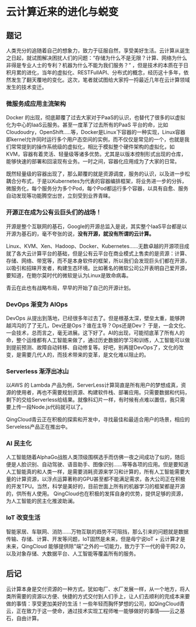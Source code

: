 # 云计算近来的进化与蜕变

## 题记

人类充分的追随着自己的想象力，致力于征服自然，享受美好生活。云计算从诞生之日起，就试图解决困扰人们的问题：“存储为什么不是无限？计算、网络为什么非得是专业人士的专利？机器为什么不能为我们服务？” ，但是技术的本质在于日积月累的进化，当年的虚拟化、RESTFullAPI、分布式的概念，经历这十多年，依然发生了翻天覆地的变化。这次，笔者就试图给大家捋一捋最近几年在云计算领域发生的技术变迁。

### 微服务成应用主流架构

Docker 的出现，彻底颠覆了过去大家对于PaaS的认识，也替代了很多的以虚拟化为中心的IaaS云服务。甚至一度革了过去所有的PaaS 平台的命，比如Cloudoudry，OpenShift.....等，Docker是Linux下容器的一种实现，Linux容器即kernel允许同时运行多个用户态空间的实例，而不仅仅是常见的一个，也就是我们常常提到的操作系统级的虚拟化，相比于模拟整个硬件架构的虚拟化，如KVM，容器有着灵活、轻量级等诸多优势。尤其是以版本控制形式出现的仓库，能够快速的部署和回滚现有业务。一时之间，容器化应用成为了大家的日常。

既然轻量级的容器出现了，那么颠覆的就是资源调度，服务的认识，以及进一步松耦合分布式，于是以Kubernetes为代表的容器编排框架，将业务进一步的分拆，微服务化，每个服务分为多个Pod，每个Pod都运行多个容器，以具有自愈、服务自动发现等功能腾空出世，立刻受到业界青睐。

### 开源正在成为公有云巨头们的战场！

开源是整个互联网的基石，Google的开源总监入是说，其实整个IaaS平台都是以开源为基石的，毫不夸张的说，**没有开源，就没有所谓的云计算。**

Linux、KVM、Xen、Hadoop、Docker、Kubernetes......无数卓越的开源项目成就了各大云计算平台的基础，但是公有云平台在商业模式上售卖的是资源：计算、存储、网络、带宽等，而不是本身软件的框架，所以我们会发现巨头们都在开源，以吸引和招睐开发者，构建生态环境。比如著名的微软公司公开表明自己爱开源，要知道，在鲍尔莫时代的微软是认为Linux是致命病毒。

青云在此也有战略布局，早早的开始了自己的开源计划。

### DevOps 渐变为 AIOps

DevOps 从提出到落地，已经很多年过去了。但是根基太深，壁垒太重，能够跨越鸿沟的了了无几，Dev还是Ops？谁在主导？Ops还是Dev？ 于是，一会文化、一会技术，总而言之，毫无进展。这下好了。AI的出现，可能彻底革了所有人的命，整个运维都有人工智能来做了，通过历史数据的学习和训练，人工智能可以做到提前预测、故障自动转移、自动修复等。好吧，别再提DevOps了，文化的改变，是需要几代人的，而技术带来的变革，是文化难以阻止的。

### Serverless 渐浮出冰山

以AWS 的 Lambda 产品为例，ServerLess计算简直是所有用户的梦想成真，资源的使用者，再也不需要规划资源、构建软件栈、部署应用。只需要数据和代码，剩下的交给Serverless给结果。就像科幻片一样，有时候有点难以置信，我只需要上传一段Node.js代码就可以了。

QingCloud青云正在积极的探索和开发中，寻找最佳和最适合用户的场景，相应的Serveless产品正在推出中。

### AI 民主化

人工智能随着AlphaGo战胜人类顶级围棋选手而仿佛一夜之间成功了似的，随后便是人脸识别、自动驾驶、语音助手、图像识别......等等各项的应用。但是要知道人工智能真的和人类一样，是需要消耗资源来学习和计算的，所有人工智能需要大量的计算资源，以浮点运算著称的GPU甚至都不能满足需求，各大公司正在积极的开发TPU。当然，科学是美好的，目前世面上所有的机器学习的框架都是开源的，供所有人使用。
QingCloud也在积极的发挥自身的优势，提供足够的资源，为人工智能的民主化推波助澜。

### IoT 改变生活

智能家居、车联网、消防......万物互联的趋势不可阻挡，那么引来的问题就是数据传输、存储、计算、开发等问题，IoT固然是未来，但是毋宁说IoT + 云计算才是未来，QingCloud 能够提供除"端"之外的一切能力，致力于下一代的骨干网2.0，以及对象存储、大数据平台、人工智能等覆盖所有的服务。

## 后记

云计算本身是交付资源的一种方式，犹如电厂、水厂发展一样，从一个地方，将人类所需要的资源以方便、快捷的方式交付到人们手上，让人们去顺利的完成本来要做的事情：享受更加美好的生活！一些年轻而胸怀梦想的公司，如QingCloud青云，正在致力于这一使命，通过技术实现工程师唯一能够做好的事情——云之基石，自由计算。
